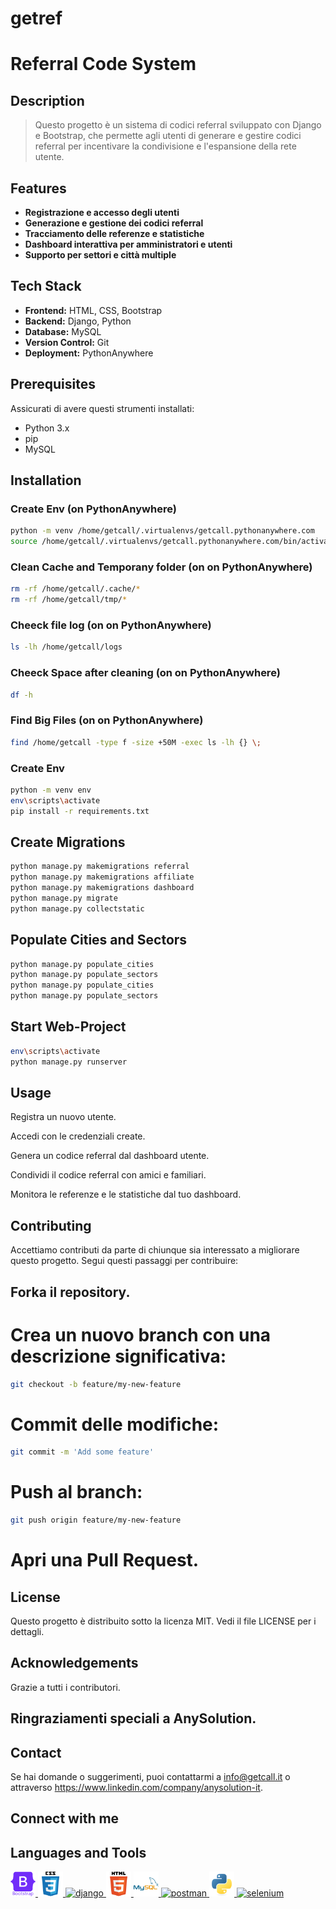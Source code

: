 # getref
 # Referral Code System

## Description
> Questo progetto è un sistema di codici referral sviluppato con Django e Bootstrap, che permette agli utenti di generare e gestire codici referral per incentivare la condivisione e l'espansione della rete utente.

## Features
- **Registrazione e accesso degli utenti**
- **Generazione e gestione dei codici referral**
- **Tracciamento delle referenze e statistiche**
- **Dashboard interattiva per amministratori e utenti**
- **Supporto per settori e città multiple**

## Tech Stack
- **Frontend:** HTML, CSS, Bootstrap
- **Backend:** Django, Python
- **Database:** MySQL
- **Version Control:** Git
- **Deployment:** PythonAnywhere

## Prerequisites
Assicurati di avere questi strumenti installati:
- Python 3.x
- pip
- MySQL

## Installation
### Create Env (on PythonAnywhere)
```bash
python -m venv /home/getcall/.virtualenvs/getcall.pythonanywhere.com
source /home/getcall/.virtualenvs/getcall.pythonanywhere.com/bin/activate
```
### Clean Cache and Temporany folder (on on PythonAnywhere)
```bash
rm -rf /home/getcall/.cache/*
rm -rf /home/getcall/tmp/*

```
### Cheeck file log (on on PythonAnywhere)
```bash
ls -lh /home/getcall/logs

```
### Cheeck Space after cleaning (on on PythonAnywhere)
```bash
df -h
```
### Find Big Files (on on PythonAnywhere)
```bash
find /home/getcall -type f -size +50M -exec ls -lh {} \;
```
### Create Env
```bash
python -m venv env
env\scripts\activate
pip install -r requirements.txt
```
## Create Migrations
```bash
python manage.py makemigrations referral
python manage.py makemigrations affiliate
python manage.py makemigrations dashboard
python manage.py migrate
python manage.py collectstatic
```
## Populate Cities and Sectors
```bash
python manage.py populate_cities
python manage.py populate_sectors
python manage.py populate_cities
python manage.py populate_sectors
```
## Start Web-Project
```bash
env\scripts\activate
python manage.py runserver
```
## Usage
Registra un nuovo utente.

Accedi con le credenziali create.

Genera un codice referral dal dashboard utente.

Condividi il codice referral con amici e familiari.

Monitora le referenze e le statistiche dal tuo dashboard.

## Contributing
Accettiamo contributi da parte di chiunque sia interessato a migliorare questo progetto. Segui questi passaggi per contribuire:

## Forka il repository.

# Crea un nuovo branch con una descrizione significativa:

```bash
git checkout -b feature/my-new-feature
```

# Commit delle modifiche: 

```bash
git commit -m 'Add some feature'
```

# Push al branch:
```bash
git push origin feature/my-new-feature
```
# Apri una Pull Request.

## License
Questo progetto è distribuito sotto la licenza MIT. Vedi il file LICENSE per i dettagli.

## Acknowledgements
Grazie a tutti i contributori.

## Ringraziamenti speciali a AnySolution.

## Contact
Se hai domande o suggerimenti, puoi contattarmi a info@getcall.it o attraverso https://www.linkedin.com/company/anysolution-it.

## Connect with me
<p align="left"> </p>

## Languages and Tools
<p align="left"><a href="https://getbootstrap.com" target="_blank" rel="noreferrer"> <img src="https://raw.githubusercontent.com/devicons/devicon/master/icons/bootstrap/bootstrap-plain-wordmark.svg" alt="bootstrap" width="40" height="40"/> </a> <a href="https://www.w3schools.com/css/" target="_blank" rel="noreferrer"> <img src="https://raw.githubusercontent.com/devicons/devicon/master/icons/css3/css3-original-wordmark.svg" alt="css3" width="40" height="40"/> </a> <a href="https://www.djangoproject.com/" target="_blank" rel="noreferrer"> <img src="https://cdn.worldvectorlogo.com/logos/django.svg" alt="django" width="40" height="40"/> </a> <a href="https://www.w3.org/html/" target="_blank" rel="noreferrer"> <img src="https://raw.githubusercontent.com/devicons/devicon/master/icons/html5/html5-original-wordmark.svg" alt="html5" width="40" height="40"/> </a> <a href="https://www.mysql.com/" target="_blank" rel="noreferrer"> <img src="https://raw.githubusercontent.com/devicons/devicon/master/icons/mysql/mysql-original-wordmark.svg" alt="mysql" width="40" height="40"/> </a> <a href="https://postman.com" target="_blank" rel="noreferrer"> <img src="https://www.vectorlogo.zone/logos/getpostman/getpostman-icon.svg" alt="postman" width="40" height="40"/> </a> <a href="https://www.python.org" target="_blank" rel="noreferrer"> <img src="https://raw.githubusercontent.com/devicons/devicon/master/icons/python/python-original.svg" alt="python" width="40" height="40"/> </a> <a href="https://www.selenium.dev" target="_blank" rel="noreferrer"> <img src="https://raw.githubusercontent.com/detain/svg-logos/780f25886640cef088af994181646db2f6b1a3f8/svg/selenium-logo.svg" alt="selenium" width="40" height="40"/> </a> </p>